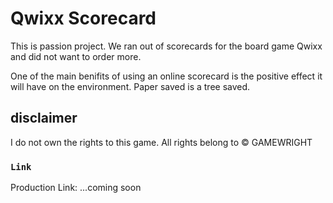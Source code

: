 # Qwixx Scorecard

This is passion project. We ran out of scorecards for the board game Qwixx and did not want to order more.

One of the main benifits of using an online scorecard is the positive effect it will have on the environment. Paper saved is a tree saved.

## disclaimer

I do not own the rights to this game. All rights belong to © GAMEWRIGHT

### `Link`

Production Link: ...coming soon
